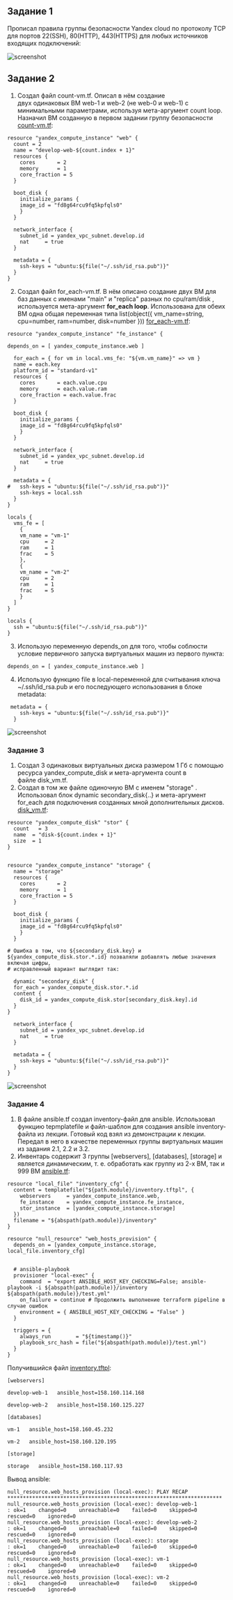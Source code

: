 ## Задание 1

Прописал правила группы безопасности Yandex cloud по протоколу TCP для портов 22(SSH), 80(HTTP), 443(HTTPS) для любых источников входящих подключений:

![screenshot](/screenshots/securty_group.png)

## Задание 2

1. Создал файл count-vm.tf. Описал в нём создание двух одинаковых ВМ web-1 и web-2 (не web-0 и web-1) с минимальными параметрами, используя мета-аргумент count loop. Назначил ВМ созданную в первом задании группу безопасности [count-vm.tf](/src/count-vm.tf):
```
resource "yandex_compute_instance" "web" {
  count = 2
  name = "develop-web-${count.index + 1}"
  resources {
	cores     	= 2
	memory    	= 1
	core_fraction = 5
  }

  boot_disk {
	initialize_params {
  	image_id = "fd8g64rcu9fq5kpfqls0"
	}
  }

  network_interface {
	subnet_id = yandex_vpc_subnet.develop.id
	nat   	= true
  }

  metadata = {
	ssh-keys = "ubuntu:${file("~/.ssh/id_rsa.pub")}"
  }
}
```

2. Создал файл for_each-vm.tf. В нём описано создание двух ВМ для баз данных с именами "main" и "replica" разных по cpu/ram/disk , используется мета-аргумент **for_each loop**. Использована для обеих ВМ одна общая переменная типа list(object({ vm_name=string, cpu=number, ram=number, disk=number })) [for_each-vm.tf](/src/for_each-vm.tf):
```
resource "yandex_compute_instance" "fe_instance" {

depends_on = [ yandex_compute_instance.web ]

  for_each = { for vm in local.vms_fe: "${vm.vm_name}" => vm }
  name = each.key
  platform_id = "standard-v1"
  resources {
 	cores     	= each.value.cpu
 	memory    	= each.value.ram
 	core_fraction = each.value.frac
  }

  boot_disk {
	initialize_params {
  	image_id = "fd8g64rcu9fq5kpfqls0"
	}
  }

  network_interface {
	subnet_id = yandex_vpc_subnet.develop.id
	nat   	= true
  }

  metadata = {
#	ssh-keys = "ubuntu:${file("~/.ssh/id_rsa.pub")}"
	ssh-keys = local.ssh
  }
}

locals {
  vms_fe = [
	{
   	vm_name = "vm-1"
   	cpu 	= 2
   	ram 	= 1
   	frac	= 5
	},
	{
   	vm_name = "vm-2"
   	cpu 	= 2
   	ram 	= 1
   	frac	= 5
	}
  ]
}

locals {
  ssh = "ubuntu:${file("~/.ssh/id_rsa.pub")}"
}
```

3. Использую переменную depends_on для того, чтобы соблюсти условие первичного запуска виртуальных машин из первого пункта:
```
depends_on = [ yandex_compute_instance.web ]
```

4. Использую функцию file в local-переменной для считывания ключа ~/.ssh/id_rsa.pub и его последующего использования в блоке metadata:
```
 metadata = {
	ssh-keys = "ubuntu:${file("~/.ssh/id_rsa.pub")}"
  }
```

![screenshot](/screenshots/vms.png)

### Задание 3

1. Создал 3 одинаковых виртуальных диска размером 1 Гб с помощью ресурса yandex_compute_disk и мета-аргумента count в файле disk_vm.tf.
2. Создал в том же файле одиночную ВМ c именем "storage" . Использовал блок dynamic secondary_disk{..} и мета-аргумент for_each для подключения созданных мной дополнительных дисков.
[disk_vm.tf](/src/disk_vm.tf):
```
resource "yandex_compute_disk" "stor" {
  count   = 3
  name	= "disk-${count.index + 1}"
  size	= 1
}


resource "yandex_compute_instance" "storage" {
  name = "storage"
  resources {
	cores     	= 2
	memory    	= 1
	core_fraction = 5
  }

  boot_disk {
	initialize_params {
  	image_id = "fd8g64rcu9fq5kpfqls0"
	}
  }

# Ошибка в том, что ${secondary_disk.key} и ${yandex_compute_disk.stor.*.id} позваляли добавлять любые значения включая цифры, 
# исправленный вариант выглядит так:

  dynamic "secondary_disk" {
  for_each = yandex_compute_disk.stor.*.id
  content {
    disk_id = yandex_compute_disk.stor[secondary_disk.key].id
  }
}

  network_interface {
	subnet_id = yandex_vpc_subnet.develop.id
	nat   	= true
  }

  metadata = {
	ssh-keys = "ubuntu:${file("~/.ssh/id_rsa.pub")}"
  }
}
```

![screenshot](/screenshots/disk_vm.png)
### Задание 4
1. В файле ansible.tf создал inventory-файл для ansible. Использовал функцию tepmplatefile и файл-шаблон для создания ansible inventory-файла из лекции. Готовый код взял из демонстрации к лекции. Передал в него в качестве переменных группы виртуальных машин из задания 2.1, 2.2 и 3.2.
2. Инвентарь содержит 3 группы [webservers], [databases], [storage] и является динамическим, т. е. обработать как группу из 2-х ВМ, так и 999 ВМ [ansible.tf](/src/ansible.tf):
```
resource "local_file" "inventory_cfg" {
  content = templatefile("${path.module}/inventory.tftpl", {
    webservers     = yandex_compute_instance.web,
    fe_instance    = yandex_compute_instance.fe_instance,
    stor_instance  = [yandex_compute_instance.storage]
  })
  filename = "${abspath(path.module)}/inventory"
}

resource "null_resource" "web_hosts_provision" {
  depends_on = [yandex_compute_instance.storage, local_file.inventory_cfg]


  # ansible-playbook
  provisioner "local-exec" {
    command  = "export ANSIBLE_HOST_KEY_CHECKING=False; ansible-playbook -i ${abspath(path.module)}/inventory ${abspath(path.module)}/test.yml"
    on_failure = continue # Продолжить выполнение terraform pipeline в случае ошибок
    environment = { ANSIBLE_HOST_KEY_CHECKING = "False" }
  }

  triggers = {
    always_run        = "${timestamp()}"
    playbook_src_hash = file("${abspath(path.module)}/test.yml")
  }
}
```
Получившийся файл [inventory.tftpl](/src/ansible.tftpl):
```
[webservers]

develop-web-1   ansible_host=158.160.114.168

develop-web-2   ansible_host=158.160.125.227

[databases]

vm-1   ansible_host=158.160.45.232

vm-2   ansible_host=158.160.120.195

[storage]
  
storage   ansible_host=158.160.117.93
```

Вывод ansible:
```
null_resource.web_hosts_provision (local-exec): PLAY RECAP *********************************************************************
null_resource.web_hosts_provision (local-exec): develop-web-1              : ok=1    changed=0    unreachable=0    failed=0    skipped=0    rescued=0    ignored=0
null_resource.web_hosts_provision (local-exec): develop-web-2              : ok=1    changed=0    unreachable=0    failed=0    skipped=0    rescued=0    ignored=0
null_resource.web_hosts_provision (local-exec): storage                    : ok=1    changed=0    unreachable=0    failed=0    skipped=0    rescued=0    ignored=0
null_resource.web_hosts_provision (local-exec): vm-1                       : ok=1    changed=0    unreachable=0    failed=0    skipped=0    rescued=0    ignored=0
null_resource.web_hosts_provision (local-exec): vm-2                       : ok=1    changed=0    unreachable=0    failed=0    skipped=0    rescued=0    ignored=0
```

